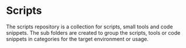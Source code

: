 # Scripts
The scripts repository is a collection for scripts, small tools and code snippets.
The sub folders are created to group the scripts, tools or code snippets in categories for the target environment or usage.

